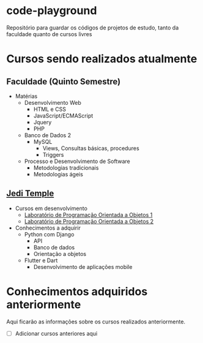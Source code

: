 # code-playground
Repositório para guardar os códigos de projetos de estudo, tanto da faculdade quanto de cursos livres

# Cursos sendo realizados atualmente

## Faculdade (Quinto Semestre)
- Matérias
    - Desenvolvimento Web
        - HTML e CSS
        - JavaScript/ECMAScript
        - Jquery
        - PHP
    - Banco de Dados 2
        - MySQL
            - Views, Consultas básicas, procedures
            - Triggers
    - Processo e Desenvolvimento de Software
        - Metodologias tradicionais
        - Metodologias ágeis

## [Jedi Temple](https://sites.google.com/view/jeditemple/)
- Cursos em desenvolvimento
    - [Laboratório de Programação Orientada a Objetos 1](https://www.coursera.org/learn/lab-poo-parte-1#modules)
    - [Laboratório de Programação Orientada a Objetos 2](https://www.coursera.org/learn/lab-poo-parte-2)
- Conhecimentos a adquirir
    - Python com Django
        - API
        - Banco de dados
        - Orientação a objetos
    - Flutter e Dart
        - Desenvolvimento de aplicações mobile

# Conhecimentos adquiridos anteriormente
Aqui ficarão as informações sobre os cursos realizados anteriormente.

- [ ] Adicionar cursos anteriores aqui